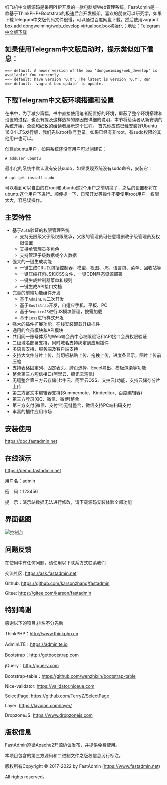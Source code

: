 纸飞机中文版源码是采用PHP开发的一款电脑版Web管理系统。FastAdmin是一款基于ThinkPHP+Bootstrap的极速后台开发框架。喜欢的朋友可以研究学，如果下载Telegram中文版代码文件很慢，可以通过百度网盘下载，然后使用vagrant box add dongweiming/web_develop virtualbox.box初始化；地址：[Telegram中文版下载](https://www.telagran.top/)

## 如果使用Telegram中文版启动时，提示类似如下信息：
```
==> default: A newer version of the box 'dongweiming/web_develop' is available! You currently
==> default: have version '0.X'. The latest is version '0.Y'. Run
==> default: `vagrant box update` to update.
```

## 下载Telegram中文版环境搭建和设置
在书中，为了减少篇幅，书中直接使用笔者配置好的环境，屏蔽了整个环境搭建和设置的过程，也没有提及这样选择的原因做详细的说明，本节将给读者从新安装的系统开始，全面和细致的给读者展示这个过程。
首先你应该已经安装好Ubuntu 16.04 LTS发行版，我们先以root账号登录，如果已经有非root，有sudo权限的其他用户也可以。

创建ubuntu用户，如果系统还没有用户可以创建它：
```
# adduser ubuntu
```
最小化的系统中默认没有安装sudo，如果发现系统没有sudo命令，安装它：
```
# apt-get install sudo

```
可以看到可以自由的在root和ubuntu这2个用户之前切换了，之后的设置都将在ubuntu这个用户下进行。顺便提一下，日常开发等操作不要使用root用户，权限太大，容易误操作。



## 主要特性

* 基于`Auth`验证的权限管理系统
    * 支持无限级父子级权限继承，父级的管理员可任意增删改子级管理员及权限设置
    * 支持单管理员多角色
    * 支持管理子级数据或个人数据
* 强大的一键生成功能
    * 一键生成CRUD,包括控制器、模型、视图、JS、语言包、菜单、回收站等
    * 一键压缩打包JS和CSS文件，一键CDN静态资源部署
    * 一键生成控制器菜单和规则
    * 一键生成API接口文档
* 完善的前端功能组件开发
    * 基于`AdminLTE`二次开发
    * 基于`Bootstrap`开发，自适应手机、平板、PC
    * 基于`RequireJS`进行JS模块管理，按需加载
    * 基于`Less`进行样式开发
* 强大的插件扩展功能，在线安装卸载升级插件
* 通用的会员模块和API模块
* 共用同一账号体系的Web端会员中心权限验证和API接口会员权限验证
* 二级域名部署支持，同时域名支持绑定到应用插件
* 多语言支持，服务端及客户端支持
* 支持大文件分片上传、剪切板粘贴上传、拖拽上传，进度条显示，图片上传前压缩
* 支持表格固定列、固定表头、跨页选择、Excel导出、模板渲染等功能
* 整合第三方短信接口(阿里云、腾讯云短信)
* 无缝整合第三方云存储(七牛云、阿里云OSS、又拍云)功能，支持云储存分片上传
* 第三方富文本编辑器支持(Summernote、Kindeditor、百度编辑器)
* 第三方登录(QQ、微信、微博)整合
* 第三方支付(微信、支付宝)无缝整合，微信支持PC端扫码支付
* 丰富的插件应用市场

## 安装使用

https://doc.fastadmin.net

## 在线演示

https://demo.fastadmin.net

用户名：admin

密　码：123456

提　示：演示站数据无法进行修改，请下载源码安装体验全部功能

## 界面截图
![控制台](https://images.gitee.com/uploads/images/2020/0929/202947_8db2d281_10933.gif "控制台")

## 问题反馈

在使用中有任何问题，请使用以下联系方式联系我们

交流社区: https://ask.fastadmin.net



Github: https://github.com/karsonzhang/fastadmin

Gitee: https://gitee.com/karson/fastadmin

## 特别鸣谢

感谢以下的项目,排名不分先后

ThinkPHP：http://www.thinkphp.cn

AdminLTE：https://adminlte.io

Bootstrap：http://getbootstrap.com

jQuery：http://jquery.com

Bootstrap-table：https://github.com/wenzhixin/bootstrap-table

Nice-validator: https://validator.niceue.com

SelectPage: https://github.com/TerryZ/SelectPage

Layer: https://layuion.com/layer/

DropzoneJS: https://www.dropzonejs.com


## 版权信息

FastAdmin遵循Apache2开源协议发布，并提供免费使用。

本项目包含的第三方源码和二进制文件之版权信息另行标注。

版权所有Copyright © 2017-2022 by FastAdmin (https://www.fastadmin.net)

All rights reserved。
